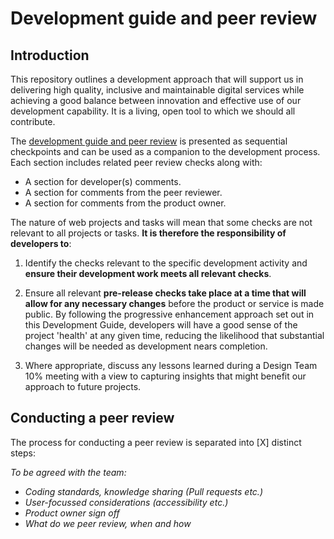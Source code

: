 # Development guide and peer review

## Introduction

This repository outlines a development approach that will support us in delivering high quality, inclusive and maintainable digital services while achieving a good balance between innovation and effective use of our development capability. It is a living, open tool to which we should all contribute.

The [development guide and peer review](/peer-review-template.md) is presented as sequential checkpoints and can be used as a companion to the development process. Each section includes related peer review checks along with:

 * A section for developer(s) comments.
 * A section for comments from the peer reviewer.
 * A section for comments from the product owner.

The nature of web projects and tasks will mean that some checks are not relevant to all projects or tasks. **It is therefore the responsibility of developers to**: 

1. Identify the checks relevant to the specific development activity and **ensure their development work meets all relevant checks**. 

2. Ensure all relevant **pre-release checks take place at a time that will allow for any necessary changes** before the product or service is made public. By following the progressive enhancement approach set out in this Development Guide, developers will have a good sense of the project 'health' at any given time, reducing the likelihood that substantial changes will be needed as development nears completion.

3. Where appropriate, discuss any lessons learned during a Design Team 10% meeting with a view to capturing insights that might benefit our approach to future projects.

## Conducting a peer review

The process for conducting a peer review is separated into [X] distinct steps: 

_To be agreed with the team:_

* _Coding standards, knowledge sharing (Pull requests etc.)_
* _User-focussed considerations (accessibility etc.)_
* _Product owner sign off_ 
* _What do we peer review, when and how_

